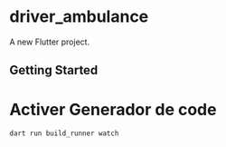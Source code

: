 # driver_ambulance

A new Flutter project.

## Getting Started

# Activer Generador de code

```
dart run build_runner watch
```
